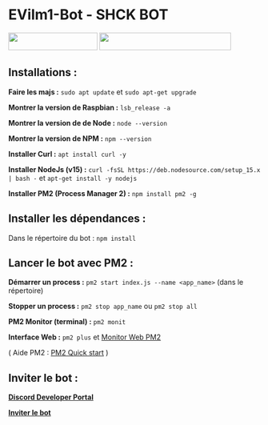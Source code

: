 # EVilm1-Bot - SHCK BOT
<img src="https://cdn.discordapp.com/attachments/821097818378469448/824374382179647510/built-by-EVILM1.svg" width="178" height="35">  <img src="https://cdn.discordapp.com/attachments/821097818378469448/824386597264293888/made-with-DISCORDJS.svg" width="263,66" height="35">

## Installations :
**Faire les majs :** `sudo apt update` et `sudo apt-get upgrade`

**Montrer la version de Raspbian :** `lsb_release -a`

**Montrer la version de de Node :** `node --version`

**Montrer la version de NPM :** `npm --version`

**Installer Curl :** `apt install curl -y`

**Installer NodeJs (v15) :** `curl -fsSL https://deb.nodesource.com/setup_15.x | bash -` et `apt-get install -y nodejs`

**Installer PM2 (Process Manager 2) :** `npm install pm2 -g`


## Installer les dépendances :
Dans le répertoire du bot : `npm install`


## Lancer le bot avec PM2 :
**Démarrer un process :** `pm2 start index.js --name <app_name>` (dans le répertoire)

**Stopper un process :** `pm2 stop app_name` ou `pm2 stop all`

**PM2 Monitor (terminal) :** `pm2 monit`

**Interface Web :** `pm2 plus` et [Monitor Web PM2](https://id.keymetrics.io/api/oauth/login)

( Aide PM2 : [PM2 Quick start](https://pm2.keymetrics.io/docs/usage/quick-start/) )


## Inviter le bot :

[**Discord Developer Portal**](https://discord.com/developers/applications)

[**Inviter le bot**](https://discord.com/api/oauth2/authorize?client_id=748578472863203348&permissions=8&redirect_uri=https%3A%2F%2Fdiscord.com%2Fapi%2Foauth2%2Fauthorize&scope=bot%20applications.commands)

